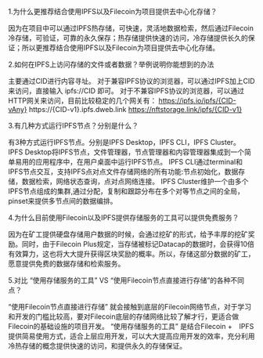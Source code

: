 1.为什么更推荐结合使用IPFS以及Filecoin为项目提供去中心化存储？

因为在项目中可以通过IPFS热存储，可快速，灵活地数据检索，然后通过Filecoin冷存储，可验证，可靠的永久保存；热存储提供快速的访问，冷存储提供长久的保证；所以更推荐结合使用IPFS以及Filecoin为项目提供去中心化存储。

2.如何在IPFS上访问存储的文件或者数据？举例说明你能想到的办法

主要通过CID进行内容寻址。
对于兼容IPFS协议的浏览器，可以通过IPFS加上CID来访问，直接输入 ipfs://CID 即可。
对于不兼容IPFS协议的浏览器，可以通过HTTP网关来访问，目前比较稳定的几个网关有：
https://ipfs.io/ipfs/{CID-vAny}
https://{CID-v1}.ipfs.dweb.link
https://nftstorage.link/ipfs/{CID-v1}

3.有几种方式运行IPFS节点？分别是什么？

有3种方式运行IPFS节点。分别是IPFS Desktop，IPFS CLI，IPFS Cluster。
IPFS Desktop将IPFS节点，文件管理器，节点管理器和内容管理器集成到一个简单易用的应用程序中，在用户桌面中运行IPFS节点。
IPFS CLI通过terminal和IPFS节点交互，支持IPFS点对点文件存储网络的所有功能:节点初始化，数据存储，数据检索，网络状态查询，点对点网络连接。
IPFS Cluster维护一个由多个IPFS节点组成的集群,通过分配，复制和跟踪分布在多个对等节点之间的全局，pinset来提供多节点间的数据编排。

4.为什么目前使用Filecoin以及IPFS提供存储服务的工具可以提供免费服务？

因为在矿工提供硬盘存储用户数据的时候，会通过挖矿的形式，给予丰厚的挖矿奖励。同时，由于Filecoin Plus规定，当存储被标记Datacap的数据时，会获得10倍有效算力，这也将大大提升获得区块奖励的概率。所以，存储这部分数据的矿工，愿意提供免费的数据存储和检索服务。

5.对比 “使用存储服务的工具” VS “使用Filecoin节点直接进行存储”的各种不同点？

“使用Filecoin节点直接进行存储” 就会接触到底层的Filecoin网络节点，对于学习和开发的门槛比较高，要对Filecoin底层的存储网络比较了解才行，更适合做Filecoin的基础设施的项目开发。
“使用存储服务的工具” 是结合Filecoin +　IPFS提供简易使用方式，适合上层应用开发，可以大大提高应用开发的效率，充分利用冷热存储的概念提供快速的访问，和提供永久的存储保证。
